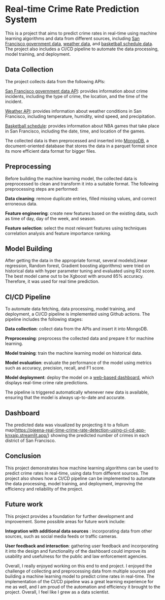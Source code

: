 # **Real-time Crime Rate Prediction System**


This is a project that aims to predict crime rates in real-time using machine learning algorithms and data from different sources, including [San Francisco government data](https://data.sfgov.org/Public-Safety/Police-Department-Incident-Reports-2018-to-Present/wg3w-h783), [weather data](https://dev.meteostat.net/python/), and [basketball schedule data](https://www.basketball-reference.com/). The project also includes a CI/CD pipeline to automate the data processing, model training, and deployment.

## **Data Collection**
The project collects data from the following APIs:

[San Francisco government data API](https://data.sfgov.org/Public-Safety/Police-Department-Incident-Reports-2018-to-Present/wg3w-h783): provides information about crime incidents, including the type of crime, the location, and the time of the incident.

[Weather API](https://dev.meteostat.net/python/): provides information about weather conditions in San Francisco, including temperature, humidity, wind speed, and precipitation.

[Basketball schedule](https://www.basketball-reference.com/): provides information about NBA games that take place in San Francisco, including the date, time, and location of the games.

The collected data is then preprocessed and inserted into [MongoDB](https://www.mongodb.com/), a document-oriented database that stores the data in a parquet format since its more efficient data format for bigger files. 



## **Preprocessing**

Before building the machine learning model, the collected data is preprocessed to clean and transform it into a suitable format. The following preprocessing steps are performed:

**Data cleaning**: remove duplicate entries, filled missing values, and correct erroneous data.

**Feature engineering**: create new features based on the existing data, such as time of day, day of the week, and season.

**Feature selection**: select the most relevant features using techniques correlation analysis and feature importance ranking.


## Model Building

After getting the data in the appropriate format, several models(Linear regression, Random forest, Gradient boosting algorithms) were tried on historical data with hyper parameter tuning and evaluated using R2 score. The best model came out to be Xgboost with around 85% accuracy. Therefore, it was used for real time prediction. 

## CI/CD Pipeline

To automate data fetching, data processing, model training, and deployment, a CI/CD pipeline is implemented using Github actions. The pipeline includes the following stages:

**Data collection**: collect data from the APIs and insert it into MongoDB.

**Preprocessing**: preprocess the collected data and prepare it for machine learning.

**Model training**: train the machine learning model on historical data.

**Model evaluation**: evaluate the performance of the model using metrics such as accuracy, precision, recall, and F1 score.

**Model deployment**: deploy the model on a [web-based dashboard](https://pjeena-real-time-crime-rate-detection-using-ci-cd-app-knxaip.streamlit.app/), which displays real-time crime rate predictions.


The pipeline is triggered automatically whenever new data is available, ensuring that the model is always up-to-date and accurate.

## Dashboard

The predicted data was visualized by projecting it to a folium map(https://pjeena-real-time-crime-rate-detection-using-ci-cd-app-knxaip.streamlit.app/) showing the predicted number of crimes in each district of San Francisco. 


## Conclusion

This project demonstrates how machine learning algorithms can be used to predict crime rates in real-time, using data from different sources. The project also shows how a CI/CD pipeline can be implemented to automate the data processing, model training, and deployment, improving the efficiency and reliability of the project.

## Future work

This project provides a foundation for further development and improvement. Some possible areas for future work include:

**Integration with additional data sources** : incorporating data from other sources, such as social media feeds or traffic cameras.

**User feedback and interaction**: gathering user feedback and incorporating it into the design and functionality of the dashboard could improve its usability and usefulness for the public and law enforcement agencies.

Overall, I really enjoyed working on this end to end project. I enjoyed the challenge of collecting and preprocessing data from multiple sources and building a machine learning model to predict crime rates in real-time. The implementation of the CI/CD pipeline was a great learning experience for me as well, and I am proud of the automation and efficiency it brought to the project. Overall, I feel like I grew as a data scientist.

